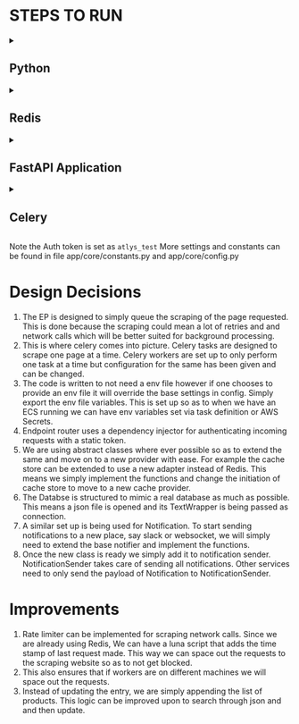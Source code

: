 # STEPS TO RUN

<details>
  <summary><h2>Python</h2></summary>

  1. We will need to use python 3.10 or above to run this.
  2. This constraint will cause issues when running poetry since this is a hard requirement.
  3. You can use asdf version manager to easily install different python interpreter. Simply go to the project root and enter 
      ```bash
     asdf install
      ```
  4. Once your python interpreter is ready, please install poetry.
      ```bash
      pip install poetry
      ```
      
  5. Once Poetry is installed, we use poetry to create a new virtual env and install all dependencies.
     ```bash
     poetry install
     ``` 
</details>

<details>
  <summary><h2>Redis</h2></summary>
  
  1. We will be using Redis as our message queue and cache store.
  2. We will simply use docker to run redis.
  3. Use `https://www.docker.com/` to download docker.
  4. Once docker deamon is up and running, We will start a container with redis in it and expose the port for our application to use.
     ```bash
     docker run -d -p6379:6379 redis
     ```
     This will pull the latest redis image and run it in detatched mode. Note you will see the container id in terminal once the container is up and running.
</details>

<details>
  <summary><h2>FastAPI Application</h2></summary>
  
  We are now ready to start our application.
  ```bash
  poetry run uvicorn main:app --port 8000 --reload
  ```
  This will start our application on port 8000. 
  You may visit `http://localhost:8000/docs` to check swagger docs.
</details>

<details>
  <summary><h2>Celery</h2></summary>
  
  In a new terminal we now start our Celery application
  ```bash
  poetry run celery -A app.task_queue.celery_app worker --loglevel=INFO --concurrency=1
  ```
</details>

Note the Auth token is set as `atlys_test`
More settings and constants can be found in file app/core/constants.py and app/core/config.py

# Design Decisions

  1. The EP is designed to simply queue the scraping of the page requested. This is done because the scraping could mean a lot of retries and and network calls which will be better suited for background processing.
  2. This is where celery comes into picture. Celery tasks are designed to scrape one page at a time. Celery workers are set up to only perform one task at a time but configuration for the same has been given and can be changed.
  3. The code is written to not need a env file however if one chooses to provide an env file it will override the base settings in config. Simply export the env file variables. This is set up so as to when we have an ECS running we can have env variables set via task definition or AWS Secrets.
  4. Endpoint router uses a dependency injector for authenticating incoming requests with a static token.
  5. We are using abstract classes where ever possible so as to extend the same and move on to a new provider with ease. For example the cache store can be extended to use a new adapter instead of Redis. This means we simply implement the functions and change the initiation of cache store to move to a new cache provider.
  6. The Databse is structured to mimic a real database as much as possible. This means a json file is opened and its TextWrapper is being passed as connection.
  7. A similar set up is being used for Notification. To start sending notifications to a new place, say slack or websocket, we will simply need to extend the base notifier and implement the functions.
  8. Once the new class is ready we simply add it to notification sender. NotificationSender takes care of sending all notifications. Other services need to only send the payload of Notification to NotificationSender.

# Improvements
  1. Rate limiter can be implemented for scraping network calls. Since we are already using Redis, We can have a luna script that adds the time stamp of last request made. This way we can space out the requests to the scraping website so as to not get blocked.
  2. This also ensures that if workers are on different machines we will space out the requests.
  3. Instead of updating the entry, we are simply appending the list of products. This logic can be improved upon to search through json and and then update. 
